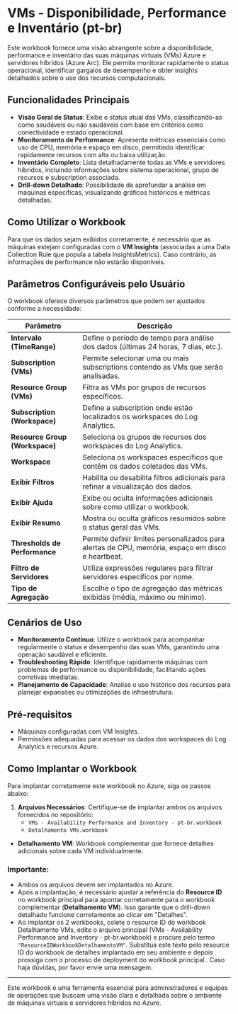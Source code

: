 # VMs - Disponibilidade, Performance e Inventário (pt-br)

Este workbook fornece uma visão abrangente sobre a disponibilidade, performance e inventário das suas máquinas virtuais (VMs) Azure e servidores híbridos (Azure Arc). Ele permite monitorar rapidamente o status operacional, identificar gargalos de desempenho e obter insights detalhados sobre o uso dos recursos computacionais.

## Funcionalidades Principais

- **Visão Geral de Status**: Exibe o status atual das VMs, classificando-as como saudáveis ou não saudáveis com base em critérios como conectividade e estado operacional.
- **Monitoramento de Performance**: Apresenta métricas essenciais como uso de CPU, memória e espaço em disco, permitindo identificar rapidamente recursos com alta ou baixa utilização.
- **Inventário Completo**: Lista detalhadamente todas as VMs e servidores híbridos, incluindo informações sobre sistema operacional, grupo de recursos e subscription associada.
- **Drill-down Detalhado**: Possibilidade de aprofundar a análise em máquinas específicas, visualizando gráficos históricos e métricas detalhadas.

## Como Utilizar o Workbook

Para que os dados sejam exibidos corretamente, é necessário que as máquinas estejam configuradas com o **VM Insights** (associadas a uma Data Collection Rule que popula a tabela InsightsMetrics). Caso contrário, as informações de performance não estarão disponíveis.

## Parâmetros Configuráveis pelo Usuário

O workbook oferece diversos parâmetros que podem ser ajustados conforme a necessidade:

| Parâmetro | Descrição |
|-----------|-----------|
| **Intervalo (TimeRange)** | Define o período de tempo para análise dos dados (últimas 24 horas, 7 dias, etc.). |
| **Subscription (VMs)** | Permite selecionar uma ou mais subscriptions contendo as VMs que serão analisadas. |
| **Resource Group (VMs)** | Filtra as VMs por grupos de recursos específicos. |
| **Subscription (Workspace)** | Define a subscription onde estão localizados os workspaces do Log Analytics. |
| **Resource Group (Workspace)** | Seleciona os grupos de recursos dos workspaces do Log Analytics. |
| **Workspace** | Seleciona os workspaces específicos que contêm os dados coletados das VMs. |
| **Exibir Filtros** | Habilita ou desabilita filtros adicionais para refinar a visualização dos dados. |
| **Exibir Ajuda** | Exibe ou oculta informações adicionais sobre como utilizar o workbook. |
| **Exibir Resumo** | Mostra ou oculta gráficos resumidos sobre o status geral das VMs. |
| **Thresholds de Performance** | Permite definir limites personalizados para alertas de CPU, memória, espaço em disco e heartbeat. |
| **Filtro de Servidores** | Utiliza expressões regulares para filtrar servidores específicos por nome. |
| **Tipo de Agregação** | Escolhe o tipo de agregação das métricas exibidas (média, máximo ou mínimo). |

## Cenários de Uso

- **Monitoramento Contínuo**: Utilize o workbook para acompanhar regularmente o status e desempenho das suas VMs, garantindo uma operação saudável e eficiente.
- **Troubleshooting Rápido**: Identifique rapidamente máquinas com problemas de performance ou disponibilidade, facilitando ações corretivas imediatas.
- **Planejamento de Capacidade**: Analise o uso histórico dos recursos para planejar expansões ou otimizações de infraestrutura.

## Pré-requisitos

- Máquinas configuradas com VM Insights.
- Permissões adequadas para acessar os dados dos workspaces do Log Analytics e recursos Azure.

## Como Implantar o Workbook

Para implantar corretamente este workbook no Azure, siga os passos abaixo:

1. **Arquivos Necessários**: Certifique-se de implantar ambos os arquivos fornecidos no repositório:
   - `VMs - Availability Performance and Inventory - pt-br.workbook`
   - `Detalhamento VMs.workbook`
- **Detalhamento VM**: Workbook complementar que fornece detalhes adicionais sobre cada VM individualmente.

### Importante:

- Ambos os arquivos devem ser implantados no Azure.
- Após a implantação, é necessário ajustar a referência do **Resource ID** no workbook principal para apontar corretamente para o workbook complementar (**Detalhamento VM**). Isso garante que o drill-down detalhado funcione corretamente ao clicar em "Detalhes".
- Ao implantar os 2 workbooks, colete o resource ID do workbook Detalhamento VMs, edite o arquivo principal (VMs - Availability Performance and Inventory - pt-br.workbook) e procure pelo termo `"ResourceIDWorkbookDetalhamentoVM"`. Substitua este texto pelo resource ID do workbook de detalhes implantado em seu ambiente e depois prossiga com o processo de deployment do workbook principal.. Caso haja dúvidas, por favor envie uma mensagem.

---

Este workbook é uma ferramenta essencial para administradores e equipes de operações que buscam uma visão clara e detalhada sobre o ambiente de máquinas virtuais e servidores híbridos no Azure.